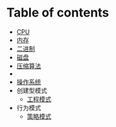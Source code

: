 # Table of contents

+ [CPU](CPU.md)
+ [内存](内存.md)
+ [二进制](二进制.md)
+ [磁盘](磁盘.md)
+ [压缩算法](压缩算法.md)
+ 
+ [操作系统](操作系统.md)
+ 创建型模式
  + [工程模式](工程模式.md)
+ 行为模式
  + [策略模式](策略模式.md)